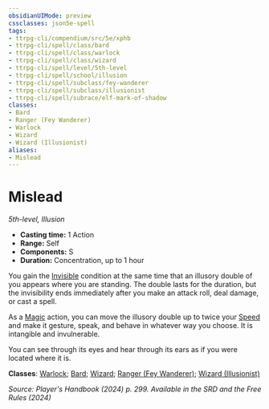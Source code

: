```yaml
---
obsidianUIMode: preview
cssclasses: json5e-spell
tags:
- ttrpg-cli/compendium/src/5e/xphb
- ttrpg-cli/spell/class/bard
- ttrpg-cli/spell/class/warlock
- ttrpg-cli/spell/class/wizard
- ttrpg-cli/spell/level/5th-level
- ttrpg-cli/spell/school/illusion
- ttrpg-cli/spell/subclass/fey-wanderer
- ttrpg-cli/spell/subclass/illusionist
- ttrpg-cli/spell/subrace/elf-mark-of-shadow
classes:
- Bard
- Ranger (Fey Wanderer)
- Warlock
- Wizard
- Wizard (Illusionist)
aliases:
- Mislead
---
```

# Mislead
*5th-level, Illusion*  


- **Casting time:** 1 Action
- **Range:** Self
- **Components:** S
- **Duration:** Concentration, up to 1 hour

You gain the [Invisible](Інструменти%20ДМ/CLI/rules/conditions.md#Invisible) condition at the same time that an illusory double of you appears where you are standing. The double lasts for the duration, but the invisibility ends immediately after you make an attack roll, deal damage, or cast a spell.

As a [Magic](Інструменти%20ДМ/CLI/rules/actions.md#Magic) action, you can move the illusory double up to twice your [Speed](Інструменти%20ДМ/CLI/rules/variant-rules/speed-xphb.md) and make it gesture, speak, and behave in whatever way you choose. It is intangible and invulnerable.

You can see through its eyes and hear through its ears as if you were located where it is.

**Classes**: [Warlock](Інструменти%20ДМ/CLI/lists/list-spells-classes-warlock.md); [Bard](Інструменти%20ДМ/CLI/lists/list-spells-classes-bard.md); [Wizard](Інструменти%20ДМ/CLI/lists/list-spells-classes-wizard.md); [Ranger (Fey Wanderer)](Інструменти%20ДМ/CLI/lists/list-spells-classes-fey-wanderer-xphb.md "subclass=XPHB;class=XPHB"); [Wizard (Illusionist)](Інструменти%20ДМ/CLI/lists/list-spells-classes-illusionist-xphb.md "subclass=XPHB;class=XPHB")

*Source: Player's Handbook (2024) p. 299. Available in the <span title='Systems Reference Document (5.2)'>SRD</span> and the Free Rules (2024)*